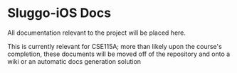 # Sluggo-iOS Docs
All documentation relevant to the project will be placed here.

This is currently relevant for CSE115A; more than likely upon the course's 
completion, these documents will be moved off of the repository and onto a 
wiki or an automatic docs generation solution
